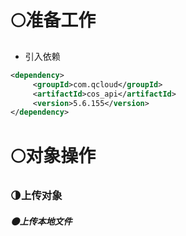 # 🌕准备工作
- 引入依赖
```xml
<dependency>
     <groupId>com.qcloud</groupId>
     <artifactId>cos_api</artifactId>
     <version>5.6.155</version>
</dependency>
```
# 🌕对象操作
### 🌗上传对象
##### 🌑上传本地文件






























